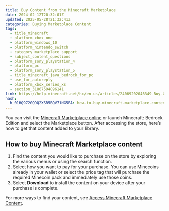 ```yaml
---
title: Buy Content from the Minecraft Marketplace
date: 2024-02-12T20:32:01Z
updated: 2025-05-28T21:32:41Z
categories: Buying Marketplace Content
tags:
  - title_minecraft
  - platform_xbox_one
  - platform_windows_10
  - platform_nintendo_switch
  - category_marketplace_support
  - subject_content_questions
  - platform_sony_playstation_4
  - platform_pc
  - platform_sony_playstation_5
  - title_minecraft_java_bedrock_for_pc
  - use_for_autoreply
  - platform_xbox_series_xs
  - section_31867594896141
link: https://help.minecraft.net/hc/en-us/articles/24069202046349-Buy-Content-from-the-Minecraft-Marketplace
hash:
  h_01HQ972GQDQ2XSR5BQV71NG5PA: how-to-buy-minecraft-marketplace-content
---
```


You can visit the [Minecraft Marketplace online](https://www.minecraft.net/en-us/marketplace) or launch Minecraft: Bedrock Edition and select the Marketplace button. After accessing the store, here’s how to get that content added to your library.

## How to buy Minecraft Marketplace content

1.  Find the content you would like to purchase on the store by exploring the various menus or using the search function.
2.  Select how you want to pay for your purchase. You can use Minecoins already in your wallet or select the price tag that will purchase the required Minecoin pack and immediately use those coins.
3.  Select **Download** to install the content on your device after your purchase is complete.

For more ways to find your content, see [Access Minecraft Marketplace Content](../Managing-Marketplace-Content/How-to-Access-Minecraft-Marketplace-Content.md).
